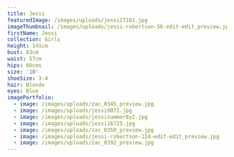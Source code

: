 ```yaml
---
title: Jessi
featuredImage: /images/uploads/jessi27181.jpg
imageThumbnail: /images/uploads/jessi-robertson-56-edit-edit_preview.jpg
firstName: Jessi
collection: Girls
height: 141cm
bust: 63cm
waist: 57cm
hips: 66cms
size: '10'
shoeSize: 3-4
hair: Blonde
eyes: Blue
imagePortfolio:
  - image: /images/uploads/zac_0345_preview.jpg
  - image: /images/uploads/jessi9872.jpg
  - image: /images/uploads/jessisummer8y2.jpg
  - image: /images/uploads/jessi16725.jpg
  - image: /images/uploads/zac_0350_preview.jpg
  - image: /images/uploads/jessi-robertson-124-edit-edit_preview.jpg
  - image: /images/uploads/zac_0392_preview.jpg
---
```


